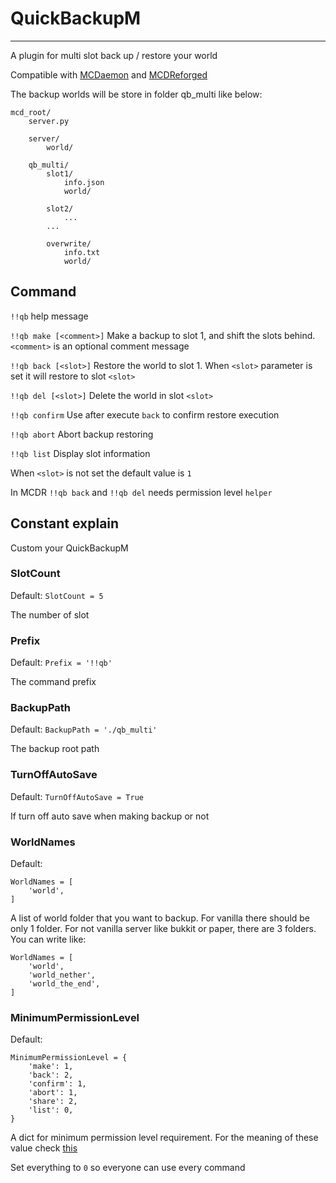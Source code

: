 # QuickBackupM
---------

A plugin for multi slot back up / restore your world

Compatible with [MCDaemon](https://github.com/kafuuchino-desu/MCDaemon) and [MCDReforged](https://github.com/Fallen-Breath/MCDReforged)

The backup worlds will be store in folder qb_multi like below:
```
mcd_root/
    server.py
    
    server/
        world/
        
    qb_multi/
        slot1/
            info.json
            world/
            
        slot2/
            ...
        ...
        
        overwrite/
            info.txt
            world/
```

## Command

`!!qb` help message

`!!qb make [<comment>]` Make a backup to slot 1, and shift the slots behind. `<comment>` is an optional comment message

`!!qb back [<slot>]` Restore the world to slot 1. When `<slot>` parameter is set it will restore to slot `<slot>`

`!!qb del [<slot>]` Delete the world in slot `<slot>`

`!!qb confirm` Use after execute `back` to confirm restore execution

`!!qb abort` Abort backup restoring

`!!qb list` Display slot information

When `<slot>` is not set the default value is `1`

In MCDR `!!qb back` and `!!qb del` needs permission level `helper`

## Constant explain

Custom your QuickBackupM 

### SlotCount

Default: `SlotCount = 5`

The number of slot

### Prefix

Default: `Prefix = '!!qb'`

The command prefix

### BackupPath

Default: `BackupPath = './qb_multi'`

The backup root path

### TurnOffAutoSave

Default: `TurnOffAutoSave = True`

If turn off auto save when making backup or not

### WorldNames

Default:

```
WorldNames = [
    'world',
]
```

A list of world folder that you want to backup. For vanilla there should be only 1 folder. For not vanilla server like bukkit or paper, there are 3 folders. You can write like:

```
WorldNames = [
    'world',
    'world_nether',
    'world_the_end',
]
```

### MinimumPermissionLevel

Default:

```
MinimumPermissionLevel = {
	'make': 1,
	'back': 2,
	'confirm': 1,
	'abort': 1,
	'share': 2,
	'list': 0,
}
```

A dict for minimum permission level requirement. For the meaning of these value check [this](https://github.com/Fallen-Breath/MCDReforged/blob/master/doc/readme.md#权限)

Set everything to `0` so everyone can use every command
